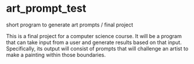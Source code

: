 # art_prompt_test
short program to generate art prompts / final project

This is a final project for a computer science course. 
It will be a program that can take input from a user and generate results based on that input. 
Specifically, its output will consist of prompts that will challenge an artist to make a painting
within those boundaries.
